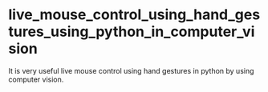 # live_mouse_control_using_hand_gestures_using_python_in_computer_vision
It is very useful live mouse control using hand gestures in python by using computer vision.
